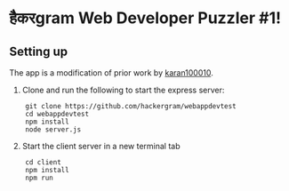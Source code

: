 # हैकरgram Web Developer Puzzler #1!


## Setting up


The app is a modification of prior work by [karan100010](https://github.com/karan100010).


1. Clone and run the following to start the express server:

```
    git clone https://github.com/hackergram/webappdevtest
    cd webappdevtest
    npm install
    node server.js
```

2. Start the client server in a new terminal tab

```
    cd client
    npm install
    npm run
```
